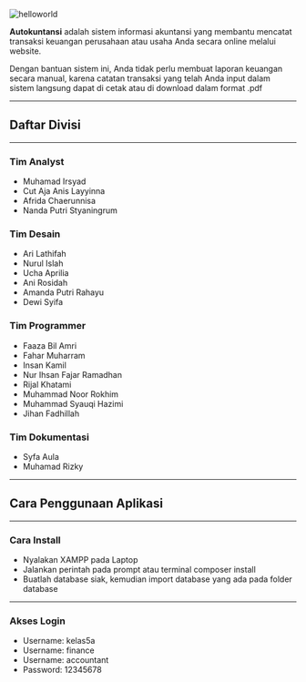 ![helloworld](https://user-images.githubusercontent.com/57092537/146216530-a7c3d7b8-b7a1-4c0d-8b90-e6b6da028fc3.png)

<p><strong>Autokuntansi</strong> adalah sistem informasi akuntansi yang membantu mencatat transaksi keuangan perusahaan
    atau usaha Anda secara online melalui website.</p>
<p>Dengan bantuan sistem ini, Anda tidak perlu membuat laporan keuangan secara manual, karena catatan transaksi yang
    telah Anda input dalam sistem langsung dapat di cetak atau di download dalam format .pdf</p>
<hr />
<h2>Daftar Divisi</h2>
<hr />
<h3>Tim Analyst</h3>
<ul>
    <li>Muhamad Irsyad</li>
    <li>Cut Aja Anis Layyinna</li>
    <li>Afrida Chaerunnisa</li>
    <li>Nanda Putri Styaningrum</li>
</ul>
<h3>Tim Desain</h3>
<ul>
    <li>Ari Lathifah</li>
    <li>Nurul Islah</li>
    <li>Ucha Aprilia</li>
    <li>Ani Rosidah</li>
    <li>Amanda Putri Rahayu</li>
    <li>Dewi Syifa</li>
</ul>
<h3>Tim Programmer</h3>
<ul>
    <li>Faaza Bil Amri</li>
    <li>Fahar Muharram</li>
    <li>Insan Kamil</li>
    <li>Nur Ihsan Fajar Ramadhan</li>
    <li>Rijal Khatami</li>
    <li>Muhammad Noor Rokhim</li>
    <li>Muhammad Syauqi Hazimi</li>
    <li>Jihan Fadhillah</li>
</ul>
<h3>Tim Dokumentasi</h3>
<ul>
    <li>Syfa Aula</li>
    <li>Muhamad Rizky</li>
</ul>
<hr />
<h2>Cara Penggunaan Aplikasi</h2>
<hr />
<h3>Cara Install</h3>
<ul>
    <li>Nyalakan XAMPP pada Laptop</li>
    <li>Jalankan perintah pada prompt atau terminal composer install</li>
    <li>Buatlah database siak, kemudian import database yang ada pada folder database</li>
</ul>
<hr />
<h3>Akses Login</h3>
<ul>
    <li>Username: kelas5a</li>
    <li>Username: finance</li>
    <li>Username: accountant</li>
    <li>Password: 12345678</li>
</ul>

